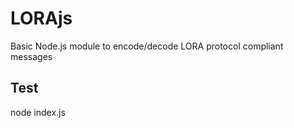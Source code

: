 # LORAjs

Basic Node.js module to encode/decode LORA protocol compliant messages

## Test

node index.js